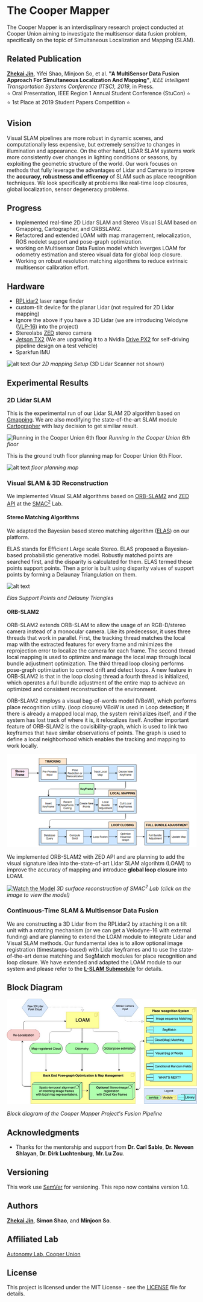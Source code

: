 # The Cooper Mapper

The Cooper Mapper is an interdisplinary research project conducted at Cooper Union aiming to investigate the multisensor data fusion problem, specifically on the topic of Simultaneous Localization and Mapping (SLAM).

## Related Publication

**[Zhekai Jin](https://zhekaijin.github.io/)**, Yifei Shao, Minjoon So, et al. **"A MultiSensor Data Fusion Approach For Simultaneous Localization And Mapping"**, *IEEE Intelligent Transportation Systems Conference (ITSC), 2019*, in Press.
<br/>:star: Oral Presentation, IEEE Region 1 Annual Student Conference (StuCon) :star:
<br/>:star: 1st Place at 2019 Student Papers Competition :star: 

 


## Vision
Visual SLAM pipelines are more robust in dynamic scenes, and computationally less expensive, but extremely sensitive to changes in illumination and appearance. On the other hand, LiDAR SLAM systems work more consistently over changes in lighting conditions or seasons, by exploiting the geometric structure of the world. Our work focuses on methods that fully leverage the advantages of Lidar and Camera to improve the **accuracy, robustness and efficency** of SLAM such as place recognition techniques. We look specifically at problems like real-time loop closures, global localization, sensor degeneracy problems.

## Progress
* Implemented real-time 2D Lidar SLAM and Stereo Visual SLAM based on Gmapping, Cartographer, and ORBSLAM2.
* Refactored and extended LOAM with map management, relocalization, ROS nodelet support and pose-graph optimization.
* working on Multisensor Data Fusion model which leverges LOAM for odometry estimation and stereo visual data for global loop closure.
* Working on robust resolution matching algorithms to reduce extrinsic multisensor calibration effort.

## Hardware

* [RPLidar2](https://www.slamtec.com/en/Lidar/A2) laser range finder
* custom-tilt device for the planar Lidar (not required for 2D Lidar mapping)
* Ignore the above if you have a 3D Lidar (we are introducing Velodyne ([VLP-16](https://velodynelidar.com/vlp-16.html)) into the project)
* Stereolabs [ZED](https://www.stereolabs.com/zed/) stereo camera
* [Jetson TX2](https://developer.nvidia.com/embedded/buy/jetson-tx2) (We are upgrading it to a Nvidia [Drive PX2](https://www.nvidia.com/en-au/self-driving-cars/drive-px/) for self-driving pipeline design on a test vehicle)
* Sparkfun IMU

![alt text](assets/pics/car.jpg)
*Our 2D mapping Setup* (3D Lidar Scanner not shown)


## Experimental Results

### 2D Lidar SLAM

This is the experimental run of our Lidar SLAM 2D algorithm based on [Gmapping](https://ieeexplore.ieee.org/document/4084563). We are also modifying the state-of-the-art SLAM module [Cartographer](https://ieeexplore.ieee.org/document/7487258?arnumber=7487258) with lazy decision to get similiar result.

![Running in the Cooper Union 6th floor](assets/pics/lidar_slam.png)
*Running in the Cooper Union 6th floor*

This is the ground truth floor planning map for Cooper Union 6th Floor.

![alt text](assets/pics/6th.png)
*floor planning map*

### Visual SLAM & 3D Reconstruction

We implemented Visual SLAM algorithms based on [ORB-SLAM2](https://arxiv.org/abs/1610.06475) and [ZED API](https://www.stereolabs.com/docs/api/) at the [SMAC<sup>2</sup>](https://engfac.cooper.edu/nshlayan/689) Lab.

#### Stereo Matching Algorithms
We adapted the Bayesian based stereo matching algorithm ([ELAS](https://link.springer.com/chapter/10.1007/978-3-642-19315-6_3)) on our platform.

ELAS stands for Efficient LArge scale Stereo. ELAS proposed a Bayesian-based probabilistic generative model. Robustly matched points are searched first, and the disparity is calculated for them. ELAS termed these points support points. Then a prior is built using disparity values of support points by forming a Delaunay Triangulation on them. 

![alt text](assets/pics/KT.png)

*Elas Support Points and Delauny Triangles*

#### ORB-SLAM2
ORB-SLAM2 extends ORB-SLAM to allow the usage of an RGB-D/stereo camera instead of a monocular camera. Like its predecessor, it uses three threads that work in parallel. First, the tracking thread matches the local map with the extracted features for every frame and minimizes the reprojection error to localize the camera for each frame. The second thread local mapping is used to optimize and manage the local map through local bundle adjustment optimization. The third thread loop closing performs pose-graph optimization to correct drift and detect loops. A new feature in ORB-SLAM2 is that in the loop closing thread a fourth thread is initialized, which operates a full bundle adjustment of the entire map to achieve an optimized and consistent reconstruction of the environment. 

ORB-SLAM2 employs a visual bag-of-words model (VBoW), which performs place recognition utility. (loop closure)  VBoW is used in Loop detection; If there is already a mapped local map, the system reinitializes itself, and if the system has lost track of where it is, it relocalizes itself. Another important feature of ORB-SLAM2 is the covisibility-graph, which is used to link two keyframes that have similar observations of points. The graph is used to define a local neighborhood which enables the tracking and mapping to work locally.

![Watch the Model](assets/pics/orb.png)

We implemented ORB-SLAM2 with ZED API and are planning to add the visual signature idea into the-state-of-art Lidar SLAM algorihtm (LOAM) to improve the accuracy of mapping and introduce **global loop closure** into LOAM.

[![Watch the Model](assets/pics/smac2.png)](https://p3d.in/e/x1fMl+load+spin)
*3D surface reconstruction of SMAC<sup>2</sup> Lab (click on the image to view the model)*

### Continuous-Time SLAM & Multisensor Data Fusion 

We are constructing a 3D Lidar from the RPLidar2 by attaching it on a tilt unit with a rotating mechanism (or we can get a Velodyne-16 with external funding) and are planning to extend the LOAM module to integrate Lidar and Visual SLAM methods. Our fundamental idea is to allow optional image registration (timestamps-based) with Lidar keyframes and to use the state-of-the-art dense matching and SegMatch modules for place recognition and loop closure. We have extended and adapted the LOAM module to our system and please refer to the [**L-SLAM Submodule**](L_SLAM/) for details.

## Block Diagram

![alt text](assets/pics/vl-system.jpg)

*Block diagram of the Cooper Mapper Project's Fusion Pipeline*

## Acknowledgments

* Thanks for the mentorship and support from
**Dr. Carl Sable**,
**Dr. Neveen Shlayan**,
**Dr. Dirk Luchtenburg**,
**Mr. Lu Zou**.

## Versioning

This work use [SemVer](http://semver.org/) for versioning. This repo now contains version 1.0.

## Authors
**[Zhekai Jin](https://zhekaijin.github.io/)**, **Simon Shao**, and **Minjoon So**.

## Affiliated Lab
[Autonomy Lab, Cooper Union](https://engfac.cooper.edu/nshlayan/689)


## License

This project is licensed under the MIT License - see the [LICENSE](LICENSE) file for details.
